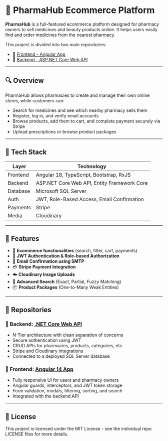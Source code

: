 # 💊 PharmaHub Ecommerce Platform

**PharmaHub** is a full-featured ecommerce platform designed for pharmacy owners to sell medicines and beauty products online. It helps users easily find and order medicines from the nearest pharmacy.

This project is divided into two main repositories:

- 🎯 [Frontend - Angular App](https://github.com/PharmaHub-Ecommerce-Angular-WebAPI/PharmaHub-Ecommerce-Angular)
- 🔧 [Backend - ASP.NET Core Web API](https://github.com/PharmaHub-Ecommerce-Angular-WebAPI/PharmaHub-Ecommerce-WebAPI)

---

## 🔍 Overview

PharmaHub allows pharmacies to create and manage their own online stores, while customers can:

- Search for medicines and see which nearby pharmacy sells them
- Register, log in, and verify email accounts
- Browse products, add them to cart, and complete payment securely via Stripe
- Upload prescriptions or browse product packages

---

## 🧰 Tech Stack

| Layer      | Technology                                      |
|------------|--------------------------------------------------|
| Frontend   | Angular 18, TypeScript, Bootstrap, RxJS          |
| Backend    | ASP.NET Core Web API, Entity Framework Core      |
| Database   | Microsoft SQL Server                             |
| Auth       | JWT, Role-Based Access, Email Confirmation       |
| Payments   | Stripe                                           |
| Media      | Cloudinary                                       |

---

## 🚀 Features

- 🛒 **Ecommerce functionalities** (search, filter, cart, payments)
- 🔐 **JWT Authentication & Role-based Authorization**
- 📩 **Email Confirmation using SMTP**
- 💳 **Stripe Payment Integration**
- ☁️ **Cloudinary Image Uploads**
- 🧠 **Advanced Search** (Exact, Partial, Fuzzy Matching)
- 📦 **Product Packages** (One-to-Many Weak Entities)

---

## 📂 Repositories

### 🔧 Backend: [.NET Core Web API](https://github.com/PharmaHub-Ecommerce-Angular-WebAPI/PharmaHub-Ecommerce-WebAPI)

- N-Tier architecture with clean separation of concerns
- Secure authentication using JWT
- CRUD APIs for pharmacies, products, categories, etc.
- Stripe and Cloudinary integrations
- Connected to a deployed SQL Server database

### 🎯 Frontend: [Angular 14 App](https://github.com/PharmaHub-Ecommerce-Angular-WebAPI/PharmaHub-Ecommerce-Angular)

- Fully responsive UI for users and pharmacy owners
- Angular guards, interceptors, and JWT token storage
- Form validation, modals, filtering, sorting, and search
- Integrated with the backend API



---


## 📄 License

This project is licensed under the MIT License - see the individual repo LICENSE files for more details.
